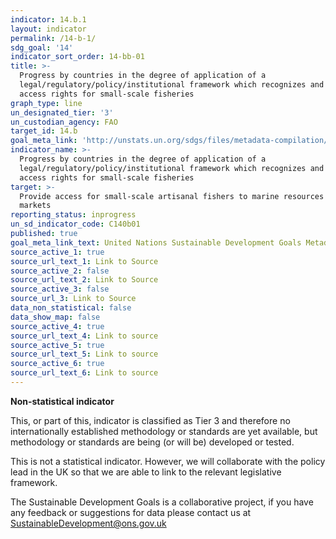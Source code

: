 ```yaml
---
indicator: 14.b.1
layout: indicator
permalink: /14-b-1/
sdg_goal: '14'
indicator_sort_order: 14-bb-01
title: >-
  Progress by countries in the degree of application of a
  legal/regulatory/policy/institutional framework which recognizes and protects
  access rights for small-scale fisheries
graph_type: line
un_designated_tier: '3'
un_custodian_agency: FAO
target_id: 14.b
goal_meta_link: 'http://unstats.un.org/sdgs/files/metadata-compilation/Metadata-Goal-14.pdf'
indicator_name: >-
  Progress by countries in the degree of application of a
  legal/regulatory/policy/institutional framework which recognizes and protects
  access rights for small-scale fisheries
target: >-
  Provide access for small-scale artisanal fishers to marine resources and
  markets
reporting_status: inprogress
un_sd_indicator_code: C140b01
published: true
goal_meta_link_text: United Nations Sustainable Development Goals Metadata (pdf 288kB)
source_active_1: true
source_url_text_1: Link to Source
source_active_2: false
source_url_text_2: Link to Source
source_active_3: false
source_url_3: Link to Source
data_non_statistical: false
data_show_map: false
source_active_4: true
source_url_text_4: Link to source
source_active_5: true
source_url_text_5: Link to source
source_active_6: true
source_url_text_6: Link to source
---
```

**Non-statistical indicator**               

This, or part of this, indicator is classified as Tier 3 and therefore no internationally established methodology or standards are yet available, but methodology or standards are being (or will be) developed or tested.

This is not a statistical indicator. However, we will collaborate with the policy lead in the UK so that we are able to link to the relevant legislative framework.

The Sustainable Development Goals is a collaborative project, if you have any feedback or suggestions for data please contact us at <SustainableDevelopment@ons.gov.uk>
